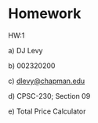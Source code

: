 # Homework  
HW:1

a) DJ Levy

b) 002320200

c) dlevy@chapman.edu 

d) CPSC-230; Section 09

e) Total Price Calculator 



